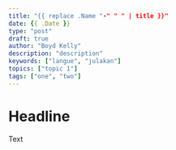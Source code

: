 ```yaml
---
title: "{{ replace .Name "-" " " | title }}"
date: {{ .Date }}
type: "post"
draft: true
author: "Boyd Kelly"
description: "description"
keywords: ["langue", "julakan"]
topics: ["topic 1"]
tags: ["one", "two"]
---
```


# Headline

Text
